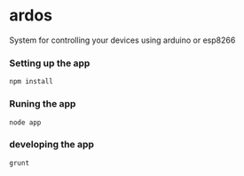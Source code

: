 # ardos
System for controlling your devices using arduino or esp8266

### Setting up the app
```shell
npm install
```
### Runing the app
```shell
node app
```
### developing the app
```shell
grunt
```
